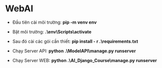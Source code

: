 # WebAI
- Đầu tiên cài môi trường:  **pip -m venv env**

- Bật môi trường: **.\env\Scripts\activate**

- Sau đó cài các gói cần thiết: **pip install - r .\requirements.txt**

- Chạy Server API:  **python .\ModelAPI\manage.py runserver**

- Chạy Server WEB:  **python .\AI_Django_Course\manage.py runserver**
